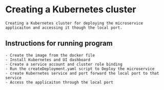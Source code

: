 # Creating a Kubernetes cluster 
    Creating a Kubernetes cluster for deploying the microservice applicaiton and accessing it though the local port.

 ## Instructions for running program
    - Create the image from the docker file
    - Install Kubernetes and UI dashboard
    - Create a service account and cluster role binding
    - Run the createDeployment.yaml script to Deploy the microservice 
    - create Kubernetes service and port forward the local port to that service
    - Access the applicaiton through the local port


